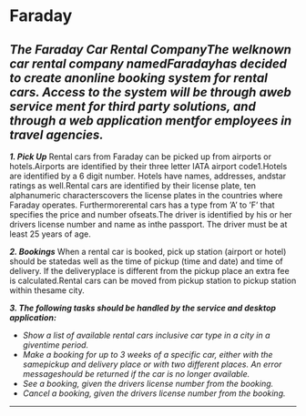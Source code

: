 # Faraday
*The Faraday Car Rental CompanyThe  welknown  car  rental  company  namedFaradayhas  decided  to  create  anonline booking system for rental cars.  Access to the system will be through aweb service ment for third party solutions, and through a web application mentfor employees in travel agencies.*
--- 
**_1. Pick Up_** 
Rental cars from Faraday can be picked up from airports or hotels.Airports are identified by their three letter IATA airport code1.Hotels are identified by a 6 digit number.  Hotels have names, addresses, andstar ratings as well.Rental cars are identified by their license plate, ten alphanumeric characterscovers the license plates in the countries where Faraday operates.  Furthermorerental  cars  has  a  type  from  ’A’  to  ’F’  that  specifies  the  price  and  number  ofseats.The driver is identified by his or her drivers license number and name as inthe passport.  The driver must be at least 25 years of age.

**_2. Bookings_** 
When a rental car is booked, pick up station (airport or hotel) should be statedas well as the time of pickup (time and date) and time of delivery.  If the deliveryplace is different from the pickup place an extra fee is calculated.Rental cars can be moved from pickup station to pickup station within thesame city.

**_3. The following tasks should be handled by the service and desktop application:_**  
* *Show a list of available rental cars inclusive car type in a city in a giventime period.*
* *Make a booking for up to 3 weeks of a specific car, either with the samepickup and delivery place or with two different places.  An error messageshould be returned if the car is no longer available.*
* *See a booking, given the drivers license number from the booking.*
* *Cancel a booking, given the drivers license number from the booking.*
---
